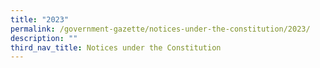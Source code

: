 ```yaml
---
title: "2023"
permalink: /government-gazette/notices-under-the-constitution/2023/
description: ""
third_nav_title: Notices under the Constitution
---
```

